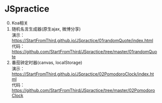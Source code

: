 # JSpractice  
00. Koa相关  
01. 随机名言生成器(原生ajax, 微博分享)   
    演示：https://StartFromThird.github.io/JSpractice/01randomQuote/index.html  
    代码：https://github.com/StartFromThird/JSpractice/tree/master/01randomQuote  
02. 番茄钟定时器(canvas, localStorage)  
    演示：https://StartFromThird.github.io/JSpractice/02PomodoroClock/index.html  
    代码：https://github.com/StartFromThird/JSpractice/tree/master/02PomodoroClock  

